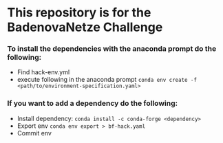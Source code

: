 # This repository is for the BadenovaNetze Challenge

### To install the dependencies with the anaconda prompt do the following:
- Find hack-env.yml
- execute following in the anaconda prompt `conda env create -f <path/to/environment-specification.yaml>`
  
### If you want to add a dependency do the following:
- Install dependency: `conda install -c conda-forge <dependency>`
- Export env `conda env export > bf-hack.yaml`
- Commit env